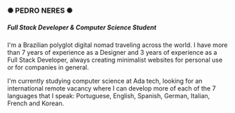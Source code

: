 <div>
  <h3> ✺ PEDRO NERES ✺ </h3>
  <h5>Full Stack Developer & Computer Science Student</h5>
  I'm a Brazilian polyglot digital nomad traveling across the world. I have more than 7 years of experience as a Designer and 3 years of experience as a Full Stack Developer, always creating minimalist websites for personal use or for companies in general.

I'm currently studying computer science at Ada tech, looking for an international remote vacancy where I can develop more of each of the 7 languages that I speak: Portuguese, English, Spanish, German, Italian, French and Korean.
